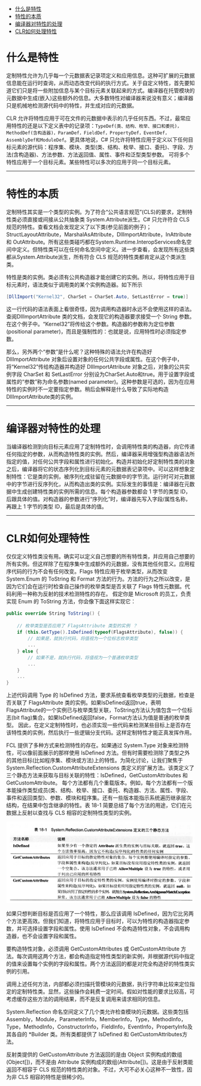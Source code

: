 - [什么是特性](#什么是特性)
- [特性的本质](#特性的本质)
- [编译器对特性的处理](#编译器对特性的处理)
- [CLR如何处理特性](#clr如何处理特性)


# 什么是特性
定制特性允许为几乎每一个元数据表记录项定义和应用信息。这种可扩展的元数据信息能在运行时查询，从而动态改变代码的执行方式。关于自定义特性，首先要知道它们只是将一些附加信息与某个目标元素关联起来的方式。编译器在托管模块的元数据中生成(嵌入)这些额外的信息。大多数特性对编译器来说没有意义；编译器只是机械地检测源代码中的特性，并生成对应的元数据。

CLR 允许将特性应用于可在文件的元数据中表示的几乎任何东西。不过，最常应用特性的还是以下定义表中的记录项：`TypeDef(类、结构、枚举、接口和委托)，MethodDef(含构造器)，ParamDef，FieldDef，PropertyDef，EventDef，AssemblyDef和ModuleDef`。更具体地说，C# 只允许将特性应用于定义以下任何目标元素的源代码：程序集、模块、类型(类、结构、枚举、接口、委托)、字段、方法(含构造器)、方法参数、方法返回值、属性、事件和泛型类型参数。
可将多个特性应用于一个目标元素。某些特性可以多次的应用于同一个目标元素。

---------------

# 特性的本质

定制特性其实是一个类型的实例。为了符合“公共语言规范”(CLS)的要求，定制特性类必须直接或间接从公共抽象类 System.Attribute派生。C# 只允许符合 CLS 规范的特性。查看文档会发现定义了以下类(参见前面的例子)；StructLayoutAttribute，MarshalAsAttribute，DllImportAttribute，InAttribute 和 OutAttribute。所有这些类碰巧都在System.Runtime.InteropServices命名空间中定义。但特性类可以在任何命名空间中定义。进一步查看，会发现所有这些类都从System.Attribute派生，所有符合 CLS 规范的特性类都肯定从这个类派生类。

特性是类的实例。类必须有公共构造器才能创建它的实例。所以，将特性应用于目标元素时，语法类似于调用类的某个实例构造器。如下所示
```csharp
[DllImport("Kernel32", CharSet = CharSet.Auto, SetLastError = true)]
```
这一行代码的语法表面上看很奇怪，因为调用构造器时永远不会使用这样的语法。查阅DllImportAttribute 类的文档，会发现它的构造器要求接受一个 String 参数。在这个例子中。“Kernel32”将传给这个参数。构造器的参数称为定位参数(positional parameter)，而且是强制性的：也就是说，应用特性时必须指定参数。

那么，另外两个“参数”是什么呢？这种特殊的语法允许在构造好 DllImportAttribute 对象后设置对象的任何公共字段或属性。在这个例子中，将“Kernel32”传给构造器并构造好 DllImportAttribute 对象之后，对象的公共实例字段 CharSet 和 SetLastError 分别设为CharSet.Auto和true。用于设置字段或属性的“参数”称为命名参数(named parameter)。这种参数是可选的，因为在应用特性的实例时不一定要指定参数。稍后会解释是什么导致了实际地构造DllImportAttribute类的实例。

--------------------------

# 编译器对特性的处理
当编译器检测到向目标元素应用了定制特性时，会调用特性类的构造器，向它传递任何指定的参数，从而构造特性类的实例。然后，编译器采用增强型构造器语法所指定的值，对任何公共字段和属性进行初始化。构造并初始化好定制特性类的对象之后，编译器将它的状态序列化到目标元素的元数据表记录项中。可以这样想象定制特性：它是类的实例，被序列化成驻留在元数据中的字节流。运行时可对元数据中的字节进行反序列化，从而构造出类的实例。实际发生的事情是：编译器在元数据中生成创建特性类的实例所需的信息。每个构造器参数都会 1 字节的类型 ID，后跟具体的值。对构造器的参数进行“序列化”时，编译器先写入字段/属性名称，再跟上 1 字节的类型 ID，最后是具体的值。

-------------------

# CLR如何处理特性
仅仅定义特性类没有用。确实可以定义自己想要的所有特性类，并应用自己想要的所有实例。但这样除了在程序集中生成额外的元数据，没有其他任何意义。应用程序代码的行为不会有任何改变。Flags 特性应用于枚举类型，从而改变 System.Enum 的 ToString 和 Format 方法的行为。方法的行为之所以改变，是因为它们会在运行时检查自己操作的枚举类型是否关联了 Flags 特性元数据。代码利用一种称为反射的技术检测特性的存在。
假定你是 Microsoft 的员工，负责实现 Enum 的 ToString 方法，你会像下面这样实现它：

```csharp
public override String ToString() {

    // 枚举类型是否应用了 FlagsAttribute 类型的实例 ？
    if (this.GetType().IsDefined(typeof(FlagsAttribute), false)) {
        // 如果是，就执行代码，将值视为一个位标志枚举类型
        ...
    } else {
        // 如果不是，就执行代码，将值视为一个普通枚举类型
        ...
    }
    ...
}
```

上述代码调用 Type 的 IsDefined 方法，要求系统查看枚举类型的元数据，检查是否关联了 FlagsAttribute 类的实例。如果IsDefined返回true，表明FlagsAttribute的一个实例已与枚举类型关联，ToString方法认为值包含一个位标志(bit flag)集合。如果IsDefined返回false，Format方法认为值是普通的枚举类型。
因此，在定义定制特性时，也必须实现一些代码来检测某些目标上是否存在该特性类的实例，然后执行一些逻辑分支代码。这样定制特性才能正真发挥作用。

FCL 提供了多种方式来检测特性的存在。如果通过 System.Type 对象来检测特性，可以像前面展示的那样使用 IsDefined 方法。但有时需要检测除了类型之外的其他目标(比如程序集、模块或方法)上的特性。为简化讨论，让我们聚焦于 System.Reflection.CustomAttributeExtensions 类定义的扩展方法。该类定义了三个静态方法来获取与目标关联的特性：IsDefined，GetCustomAttributes 和 GetCustomAttribute。 每个方法都有几个重载版本。例如，每个方法都有一个版本能操作类型成员(类、结构、枚举、接口、委托、构造器、方法、属性、字段、事件和返回类型)、参数、模块和程序集。还有一些版本能指示系统遍历继承层次结构，在结果中包含继承的特性。表 18-1 简要总结了每个方法的用途，它们在元数据上反射以查找与 CLS 相容的定制特性类型的实例。

![](pic/特性1.PNG)

如果只想判断目标是否应用了一个特性，那么应该调用 IsDefined，因为它比另两个方法更高效。但我们知道，将特性应用于目标时，可以为特性的构造器指定参数，并可选择设置字段和属性。使用 IsDefined 不会构造特性对象，不会调用构造器，也不会设置字段和属性。

要构造特性对象，必须调用 GetCustomAttributes 或 GetCustomAttribute 方法。每次调用这两个方法，都会构造指定特性类型的新实例，并根据源代码中指定的值来设置每个实例的字段和属性。两个方法返回的都是对完全构造好的特性类实例的引用。

调用上述任何方法，内部都必须扫描托管模块的元数据，执行字符串比较来定位指定的定制特性类。显然，这些操作会耗费一定时间。假如对性能的要求比较高，可考虑缓存这些方法的调用结果，而不是反复调用来请求相同的信息。

System.Reflection 命名空间定义了几个类允许检查模块的元数据。这些类包括 Assembly，Module，ParameterInfo，MemberInfo，Type，MethodInfo，Type，MethodInfo，ConstructorInfo，FieldInfo，EventInfo，PropertyInfo及其各自的 *Builder 类。所有类都提供了 IsDefined 和 GetCustomAttributes方法。

反射类提供的 GetCustomAttribute 方法返回的是由 Object 实例构成的数组(Object[])，而不是由 Attribute 实例构成的数组(Attribute[])。这是由于反射类能返回不相容于 CLS 规范的特性类的对象。不过，大可不必关心这种不一致性，因为非 CLS 相容的特性是很稀少的。